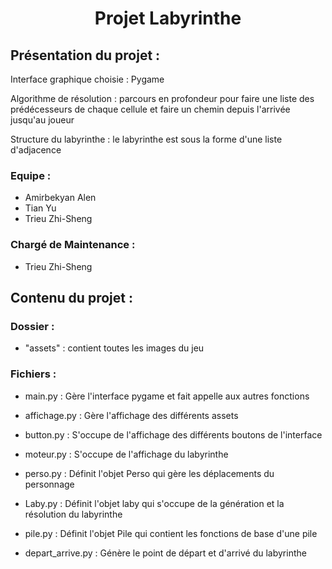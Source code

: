 <h1 align="center">Projet Labyrinthe</h1>

## Présentation du projet :

Interface graphique choisie : Pygame

Algorithme de résolution : parcours en profondeur pour faire une liste des prédécesseurs de chaque cellule et faire un chemin depuis l'arrivée jusqu'au joueur

Structure du labyrinthe : le labyrinthe est sous la forme d'une liste d'adjacence

### Equipe : 
- Amirbekyan Alen
- Tian Yu
- Trieu Zhi-Sheng

### Chargé de Maintenance : 
- Trieu Zhi-Sheng

## Contenu du projet :

### Dossier : 

- "assets" : contient toutes les images du jeu

### Fichiers :

- main.py : Gère l'interface pygame et fait appelle aux autres fonctions

- affichage.py : Gère l'affichage des différents assets 

- button.py : S'occupe de l'affichage des différents boutons de l'interface

- moteur.py : S'occupe de l'affichage du labyrinthe

- perso.py : Définit l'objet Perso qui gère les déplacements du personnage

- Laby.py : Définit l'objet laby qui s'occupe de la génération et la résolution du labyrinthe

- pile.py : Définit l'objet Pile qui contient les fonctions de base d'une pile 

- depart_arrive.py : Génère le point de départ et d'arrivé du labyrinthe
